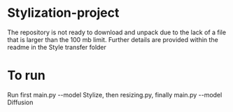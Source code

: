 # Stylization-project
The repository is not ready to download and unpack due to the lack of a file that is larger than the 100 mb limit.
Further details are provided within the readme in the Style transfer folder


# To run
Run first main.py --model Stylize, then resizing.py, finally main.py --model Diffusion
